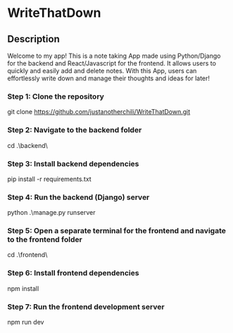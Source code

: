 # WriteThatDown

## Description
Welcome to my app! This is a note taking App made using Python/Django for the backend and React/Javascript for the frontend. It allows users to quickly and easily add and delete notes. With this App, users can effortlessly write down and manage their thoughts and ideas for later!

### Step 1: Clone the repository
git clone https://github.com/justanotherchili/WriteThatDown.git

### Step 2: Navigate to the backend folder
cd .\backend\

### Step 3: Install backend dependencies
pip install -r requirements.txt

### Step 4: Run the backend (Django) server
python .\manage.py runserver

### Step 5: Open a separate terminal for the frontend and navigate to the frontend folder
cd .\frontend\

### Step 6: Install frontend dependencies
npm install

### Step 7: Run the frontend development server
npm run dev
